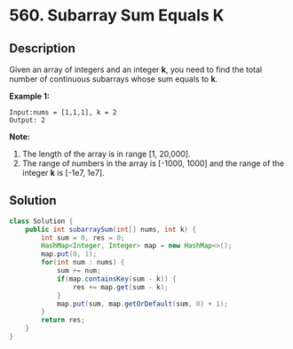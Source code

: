 # 560. Subarray Sum Equals K

## Description

Given an array of integers and an integer **k**, you need to find the total number of continuous subarrays whose sum equals to **k**.

**Example 1:**

```
Input:nums = [1,1,1], k = 2
Output: 2
```

**Note:**

1. The length of the array is in range [1, 20,000].
2. The range of numbers in the array is [-1000, 1000] and the range of the integer **k** is [-1e7, 1e7].

## Solution

```java
class Solution {
    public int subarraySum(int[] nums, int k) {
        int sum = 0, res = 0;
        HashMap<Integer, Integer> map = new HashMap<>();
        map.put(0, 1);
        for(int num : nums) {
            sum += num;
            if(map.containsKey(sum - k)) {
                res += map.get(sum - k);
            }
            map.put(sum, map.getOrDefault(sum, 0) + 1);
        }
        return res;
    }
}
```

